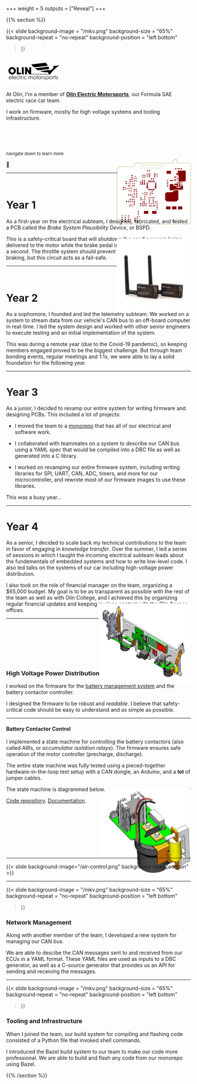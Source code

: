 +++
weight = 5
outputs = ["Reveal"]
+++

{{% section %}}

{{< slide
  background-image = "/mkv.png"
  background-size = "65%"
  background-repeat = "no-repeat"
  background-position = "left bottom"
>}}

<div style="text-align: left">

<img style="border: none; box-shadow: none; margin: 0;" src="/oem-logo.png"
width="30%"/>

At Olin, I'm a member of [**Olin Electric
Motorsports**](https://www.olinelectricmotorsports.com), our Formula SAE electric
race car team.

I work on firmware, mostly for high voltage systems and tooling infrastructure.

</div>

<br />
<br />
<br />

<small>navigate down to learn more</small>

🔽

---

<div style="text-align: right">
<img src="/bspd.svg" width="40%" style="border: none; box-shadow:
none; margin-bottom: -7rem; margin-top: -7em;" />
</div>

# Year 1

As a first-year on the electrical subteam, I designed, fabricated, and tested a
PCB called the _Brake System Plausibility Device_, or BSPD.

This is a safety-critical board that will shutdown the car if power is being
delivered to the motor while the brake pedal is pressed for longer than half a
second. The throttle system should prevent torque requests during braking, but
this circuit acts as a fail-safe.

---

<div style="text-align: right">
<img src="/telemetry-radio.png" width="40%" style="border: none; box-shadow:
none; margin-bottom: -7em; margin-top: -7em;" />
</div>

# Year 2

As a sophomore, I founded and led the telemetry subteam. We worked on a system
to stream data from our vehicle's CAN bus to an off-board computer in real-time.
I led the system design and worked with other senior engineers to execute
testing and an initial implementation of the system.

This was during a remote year (due to the Covid-19 pandemic), so keeping members
engaged proved to be the biggest challenge. But through team bonding events,
regular meetings and 1:1s, we were able to lay a solid foundation for the
following year.

---

# Year 3

As a junior, I decided to revamp our entire system for writing firmware and
designing PCBs. This included a lot of projects:

* I moved the team to a [monorepo] that has all of our electrical and software
  work.

* I collaborated with teammates on a system to describe our CAN bus using a YAML
  spec that would be compiled into a DBC file as well as generated into a C
  library.

* I worked on revamping our entire firmware system, including writing libraries
  for SPI, UART, CAN, ADC, timers, and more for our microcontroller, and rewrote
  most of our firmware images to use these libraries.

[monorepo]: https://github.com/olin-electric-motorsports/olin-electric-motorsports

This was a busy year...

---

# Year 4

As a senior, I decided to scale back my technical contributions to the team in
favor of engaging in _knowledge transfer_. Over the summer, I led a series of
sessions in which I taught the incoming electrical subteam leads about the
fundementals of embedded systems and how to write low-level code. I also led
talks on the systems of our car including high-voltage power distribution.

I also took on the role of financial manager on the team, organizing a $65,000
budget. My goal is to be as transparent as possible with the rest of the team as
well as with Olin College, and I achieved this by organizing regular financial
updates and keeping in close contact with the Olin finance offices.

---

<div style="text-align: right">
<img src="/service-section.jpg" width="50%" style="border: none; box-shadow:
none; margin-bottom: -4rem; margin-top: -4em;" />
</div>

<div style="text-align: left">

### High Voltage Power Distribution

I worked on the firmware for the [battery management system](#mkv-bms) and the
battery contactor controller.

I designed the firmware to be robust and _readable_. I believe that
safety-critical code should be easy to understand and as simple as possible.

</div>

---

<div style="text-align: left">

#### Battery Contactor Control

I implemented a state machine for controlling the battery contactors (also
called AIRs, or _accumulator isolation relays_). The firmware ensures safe
operation of the motor controller (precharge, discharge).

The entire state machine was fully tested using a pieced-together
hardware-in-the-loop test setup with a CAN dongle, an Arduino, and a **lot** of
jumper cables.

The state machine is diagrammed below.

[Code repository](https://github.com/olin-electric-motorsports/olin-electric-motorsports/tree/main/vehicle/mkv/software/air_control).
[Documentation](https://coda.io/d/Documentation_dbuFnC2EA_e/AIR-Control_sudaq#_luEBo).

</div>

<div style="text-align: right">
<img src="/air-minus.jpg" width="50%" style="border: none; box-shadow:
none; margin-bottom: -4rem; margin-top: -4em; z-index: -1; position: relative" />
</div>

---

{{< slide background-image="/air-control.png" background-size="contain" >}}

---

{{< slide
  background-image = "/mkv.png"
  background-size = "65%"
  background-repeat = "no-repeat"
  background-position = "left bottom"
>}}

<div style="text-align: left">

### Network Management

Along with another member of the team, I developed a new system for managing our
CAN bus.

We are able to descibe the CAN messages sent to and received from our ECUs in a
YAML format. These YAML files are used as inputs to a DBC generator, as well as
a C-source generator that provides us an API for sending and receiving the
messages.

</div>

---

{{< slide
  background-image = "/mkv.png"
  background-size = "65%"
  background-repeat = "no-repeat"
  background-position = "left bottom"
>}}

<div style="text-align: left">

### Tooling and Infrastructure

When I joined the team, our build system for compiling and flashing code
consisted of a Python file that invoked shell commands.

I introduced the Bazel build system to our team to make our code more
professional. We are able to build and flash any code from our monorepo using
Bazel.

</div>

{{% /section %}}

